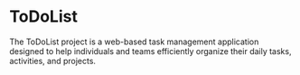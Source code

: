 # ToDoList
The ToDoList project is a web-based task management application designed to help individuals and teams efficiently organize their daily tasks, activities, and projects.

